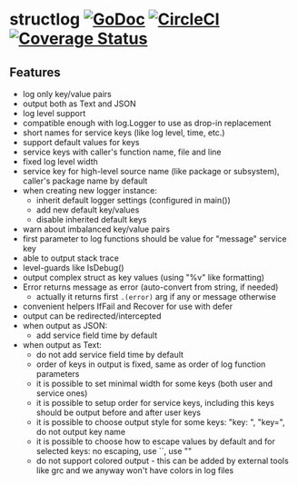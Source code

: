 # structlog [![GoDoc](https://godoc.org/github.com/powerman/structlog?status.svg)](http://godoc.org/github.com/powerman/structlog) [![CircleCI](https://circleci.com/gh/powerman/structlog.svg?style=svg)](https://circleci.com/gh/powerman/structlog) [![Coverage Status](https://coveralls.io/repos/powerman/structlog/badge.svg?branch=master&service=github)](https://coveralls.io/github/powerman/structlog?branch=master)

## Features

- log only key/value pairs
- output both as Text and JSON
- log level support
- compatible enough with log.Logger to use as drop-in replacement
- short names for service keys (like log level, time, etc.)
- support default values for keys
- service keys with caller's function name, file and line
- fixed log level width
- service key for high-level source name (like package or subsystem),
  caller's package name by default
- when creating new logger instance:
    - inherit default logger settings (configured in main())
    - add new default key/values
    - disable inherited default keys
- warn about imbalanced key/value pairs
- first parameter to log functions should be value for "message" service key
- able to output stack trace
- level-guards like IsDebug()
- output complex struct as key values (using "%v" like formatting)
- Error returns message as error (auto-convert from string, if needed)
    - actually it returns first `.(error)` arg if any or message otherwise
- convenient helpers IfFail and Recover for use with defer
- output can be redirected/intercepted
- when output as JSON:
    - add service field time by default
- when output as Text:
    - do not add service field time by default
    - order of keys in output is fixed, same as order of log function
      parameters
    - it is possible to set minimal width for some keys (both user and
      service ones)
    - it is possible to setup order for service keys, including this keys
      should be output before and after user keys
    - it is possible to choose output style for some keys: "key: ",
      "key=", do not output key name
    - it is possible to choose how to escape values by default and for
      selected keys: no escaping, use \`\`, use ""
    - do not support colored output - this can be added by external tools
      like grc and we anyway won't have colors in log files
